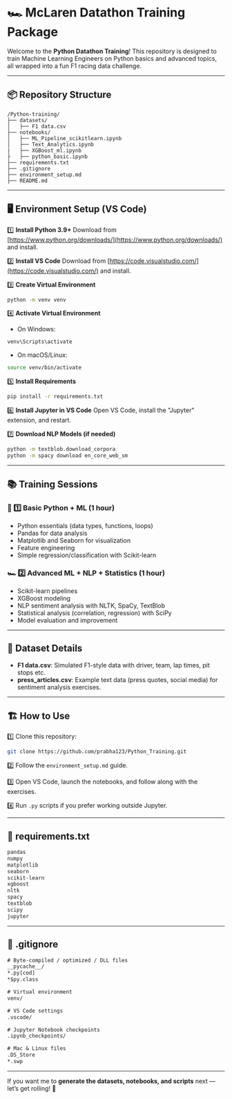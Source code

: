 # 🏎️ McLaren Datathon Training Package

Welcome to the **Python Datathon Training**! This repository is designed to train Machine Learning Engineers on Python basics and advanced topics, all wrapped into a fun F1 racing data challenge.

---


## 📦 Repository Structure

```
/Python-training/
├── datasets/
│   ├── F1 data.csv
├── notebooks/
│   ├── ML_Pipeline_scikitlearn.ipynb
│   ├── Text_Analytics.ipynb
|   ├── XGBoost_ml.ipynb
├   ├── python_basic.ipynb
├── requirements.txt
├── .gitignore
├── environment_setup.md
├── README.md
```

---

## 🖥️ Environment Setup (VS Code)

1️⃣ **Install Python 3.9+**
Download from [https://www.python.org/downloads/](https://www.python.org/downloads/) and install.

2️⃣ **Install VS Code**
Download from [https://code.visualstudio.com/](https://code.visualstudio.com/) and install.

3️⃣ **Create Virtual Environment**

```bash
python -m venv venv
```

4️⃣ **Activate Virtual Environment**

* On Windows:

```bash
venv\Scripts\activate
```

* On macOS/Linux:

```bash
source venv/bin/activate
```

5️⃣ **Install Requirements**

```bash
pip install -r requirements.txt
```

6️⃣ **Install Jupyter in VS Code**
Open VS Code, install the "Jupyter" extension, and restart.

7️⃣ **Download NLP Models (if needed)**

```bash
python -m textblob.download_corpora
python -m spacy download en_core_web_sm
```

---

## 📚 Training Sessions

### 🏁 1️⃣ Basic Python + ML (1 hour)

* Python essentials (data types, functions, loops)
* Pandas for data analysis
* Matplotlib and Seaborn for visualization
* Feature engineering
* Simple regression/classification with Scikit-learn

### 🏎️ 2️⃣ Advanced ML + NLP + Statistics (1 hour)

* Scikit-learn pipelines
* XGBoost modeling
* NLP sentiment analysis with NLTK, SpaCy, TextBlob
* Statistical analysis (correlation, regression) with SciPy
* Model evaluation and improvement

---

## 📂 Dataset Details

* **F1 data.csv**: Simulated F1-style data with driver, team, lap times, pit stops etc.
* **press\_articles.csv**: Example text data (press quotes, social media) for sentiment analysis exercises.

---

## 🏗️ How to Use

1️⃣ Clone this repository:

```bash
git clone https://github.com/prabha123/Python_Training.git
```

2️⃣ Follow the `environment_setup.md` guide.

3️⃣ Open VS Code, launch the notebooks, and follow along with the exercises.

4️⃣ Run `.py` scripts if you prefer working outside Jupyter.

---

## 🧾 requirements.txt

```txt
pandas
numpy
matplotlib
seaborn
scikit-learn
xgboost
nltk
spacy
textblob
scipy
jupyter
```

---

## 📄 .gitignore

```txt
# Byte-compiled / optimized / DLL files
__pycache__/
*.py[cod]
*$py.class

# Virtual environment
venv/

# VS Code settings
.vscode/

# Jupyter Notebook checkpoints
.ipynb_checkpoints/

# Mac & Linux files
.DS_Store
*.swp
```

---

If you want me to **generate the datasets, notebooks, and scripts** next — let’s get rolling! 🏁

